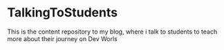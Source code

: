 # TalkingToStudents
This is the content repository to my blog, where i talk to students to teach more about their journey on Dev Worls
